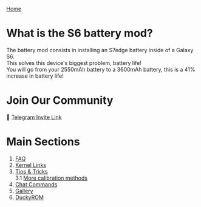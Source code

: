 [Home](/index.md)

# What is the S6 battery mod?
The battery mod consists in installing an S7edge battery inside of a Galaxy S6. <br/>
This solves this device's biggest problem, battery life! <br/>
You will go from your 2550mAh battery to a 3600mAh battery, this is a 41% increase in battery life!

# Join Our Community
💬 [Telegram Invite Link](https://t.me/BatteryMod)

# Main Sections
1. [FAQ](/faq.md)
2. [Kernel Links](/links.md)
3. [Tips & Tricks](/tips.md)<br/>
  3.1 [More calibration methods](/calibration.md)
4. [Chat Commands](/commands.md)
5. [Gallery](/gallery.md)
6. [DuckyROM](http://duckyb.github.io/DuckyROM/index.md)
